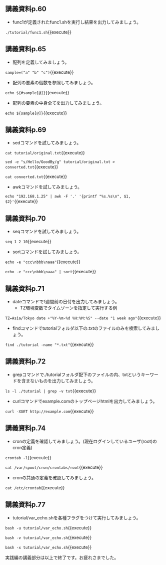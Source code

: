 ## 講義資料p.60

- func1が定義されたfunc1.shを実行し結果を出力してみましょう。

`./tutorial/func1.sh`{{execute}}


## 講義資料p.65

- 配列を定義してみましょう。

`sample=("a" "b" "c")`{{execute}}

- 配列の要素の個数を参照してみましょう。

`echo ${#sample[@]}`{{execute}}

- 配列の要素の中身全てを出力してみましょう。

`echo ${sample[@]}`{{execute}}

## 講義資料p.69

- sedコマンドを試してみましょう。

`cat tutorial/original.txt`{{execute}}

`sed -e "s/Hello/GoodBy/g" tutorial/original.txt > converted.txt`{{execute}}

`cat converted.txt`{{execute}}


- awkコマンドを試してみましょう。

`echo "192.168.1.25" | awk -F '.' '{printf "%s.%s\n", $1, $2}'`{{execute}}

## 講義資料p.70

- seqコマンドを試してみましょう。

`seq 1 2 10`{{execute}}

- sortコマンドを試してみましょう。

`echo -e "ccc\nbbb\naaa"`{{execute}}

`echo -e "ccc\nbbb\naaa" | sort`{{execute}}

## 講義資料p.71

- dateコマンドで1週間前の日付を出力してみましょう。
    - TZ環境変数でタイムゾーンを指定して実行する例

`TZ=Asia/Tokyo date +"%Y-%m-%d %H:%M:%S" --date "1 week ago"`{{execute}} 

- findコマンドでtutorialフォルダ以下の.txtのファイルのみを検索してみましょう。

`find ./tutorial -name "*.txt"`{{execute}}

## 講義資料p.72

- grepコマンドで./tutorialフォルダ配下のファイルの内、txtというキーワードを含まないものを出力してみましょう。


`ls -l ./tutorial | grep -v txt`{{execute}}

- curlコマンドでexample.comのトップページhtmlを出力してみましょう。

`curl -XGET http://example.com`{{execute}}

## 講義資料p.74

- cronの定義を確認してみましょう。(現在ログインしているユーザ(root)のcron定義)

`crontab -l`{{execute}}

`cat /var/spool/cron/crontabs/root`{{execute}}

- cronの共通の定義を確認してみましょう。

`cat /etc/crontab`{{execute}}

## 講義資料p.77

- tutorial/var_echo.shを各種フラグをつけて実行してみましょう。

`bash -u tutorial/var_echo.sh`{{execute}}

`bash -v tutorial/var_echo.sh`{{execute}}

`bash -x tutorial/var_echo.sh`{{execute}}


実践編の講義部分は以上で終了です。お疲れさまでした。


